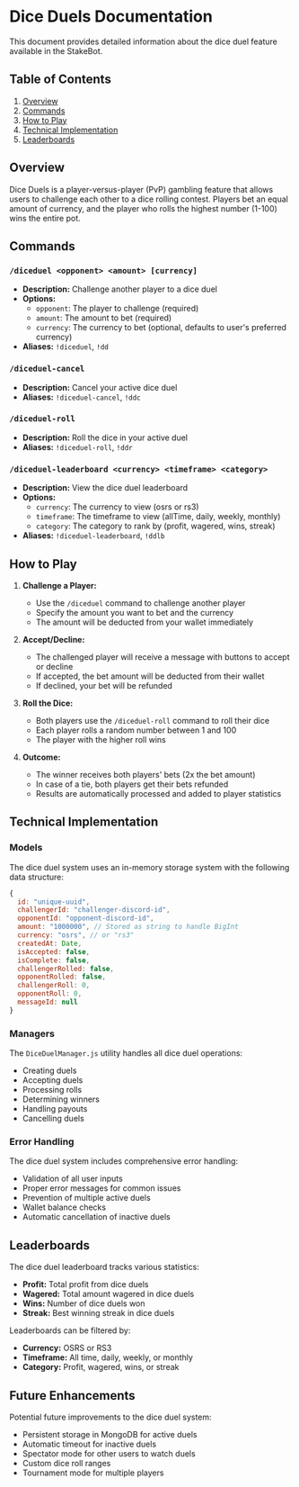 # Dice Duels Documentation

This document provides detailed information about the dice duel feature available in the StakeBot.

## Table of Contents
1. [Overview](#overview)
2. [Commands](#commands)
3. [How to Play](#how-to-play)
4. [Technical Implementation](#technical-implementation)
5. [Leaderboards](#leaderboards)

## Overview

Dice Duels is a player-versus-player (PvP) gambling feature that allows users to challenge each other to a dice rolling contest. Players bet an equal amount of currency, and the player who rolls the highest number (1-100) wins the entire pot.

## Commands

### `/diceduel <opponent> <amount> [currency]`
- **Description:** Challenge another player to a dice duel
- **Options:**
  - `opponent`: The player to challenge (required)
  - `amount`: The amount to bet (required)
  - `currency`: The currency to bet (optional, defaults to user's preferred currency)
- **Aliases:** `!diceduel`, `!dd`

### `/diceduel-cancel`
- **Description:** Cancel your active dice duel
- **Aliases:** `!diceduel-cancel`, `!ddc`

### `/diceduel-roll`
- **Description:** Roll the dice in your active duel
- **Aliases:** `!diceduel-roll`, `!ddr`

### `/diceduel-leaderboard <currency> <timeframe> <category>`
- **Description:** View the dice duel leaderboard
- **Options:**
  - `currency`: The currency to view (osrs or rs3)
  - `timeframe`: The timeframe to view (allTime, daily, weekly, monthly)
  - `category`: The category to rank by (profit, wagered, wins, streak)
- **Aliases:** `!diceduel-leaderboard`, `!ddlb`

## How to Play

1. **Challenge a Player:**
   - Use the `/diceduel` command to challenge another player
   - Specify the amount you want to bet and the currency
   - The amount will be deducted from your wallet immediately

2. **Accept/Decline:**
   - The challenged player will receive a message with buttons to accept or decline
   - If accepted, the bet amount will be deducted from their wallet
   - If declined, your bet will be refunded

3. **Roll the Dice:**
   - Both players use the `/diceduel-roll` command to roll their dice
   - Each player rolls a random number between 1 and 100
   - The player with the higher roll wins

4. **Outcome:**
   - The winner receives both players' bets (2x the bet amount)
   - In case of a tie, both players get their bets refunded
   - Results are automatically processed and added to player statistics

## Technical Implementation

### Models

The dice duel system uses an in-memory storage system with the following data structure:

```javascript
{
  id: "unique-uuid",
  challengerId: "challenger-discord-id",
  opponentId: "opponent-discord-id",
  amount: "1000000", // Stored as string to handle BigInt
  currency: "osrs", // or "rs3"
  createdAt: Date,
  isAccepted: false,
  isComplete: false,
  challengerRolled: false,
  opponentRolled: false,
  challengerRoll: 0,
  opponentRoll: 0,
  messageId: null
}
```

### Managers

The `DiceDuelManager.js` utility handles all dice duel operations:
- Creating duels
- Accepting duels
- Processing rolls
- Determining winners
- Handling payouts
- Cancelling duels

### Error Handling

The dice duel system includes comprehensive error handling:
- Validation of all user inputs
- Proper error messages for common issues
- Prevention of multiple active duels
- Wallet balance checks
- Automatic cancellation of inactive duels

## Leaderboards

The dice duel leaderboard tracks various statistics:

- **Profit:** Total profit from dice duels
- **Wagered:** Total amount wagered in dice duels
- **Wins:** Number of dice duels won
- **Streak:** Best winning streak in dice duels

Leaderboards can be filtered by:
- **Currency:** OSRS or RS3
- **Timeframe:** All time, daily, weekly, or monthly
- **Category:** Profit, wagered, wins, or streak

## Future Enhancements

Potential future improvements to the dice duel system:
- Persistent storage in MongoDB for active duels
- Automatic timeout for inactive duels
- Spectator mode for other users to watch duels
- Custom dice roll ranges
- Tournament mode for multiple players